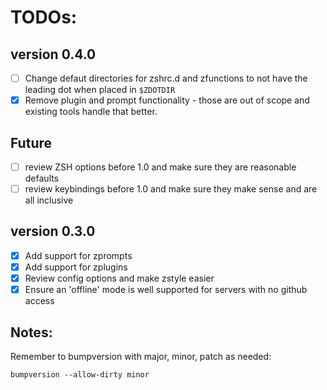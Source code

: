 # TODOs:

## version 0.4.0

- [ ] Change defaut directories for zshrc.d and zfunctions to not have the
      leading dot when placed in `$ZDOTDIR`
- [x] Remove plugin and prompt functionality - those are out of scope and
      existing tools handle that better.

## Future

- [ ] review ZSH options before 1.0 and make sure they are reasonable defaults
- [ ] review keybindings before 1.0 and make sure they make sense and are all inclusive

## version 0.3.0

- [x] Add support for zprompts
- [x] Add support for zplugins
- [x] Review config options and make zstyle easier
- [x] Ensure an 'offline' mode is well supported for servers with no github access

## Notes:

Remember to bumpversion with major, minor, patch as needed:

```shell
bumpversion --allow-dirty minor
```
